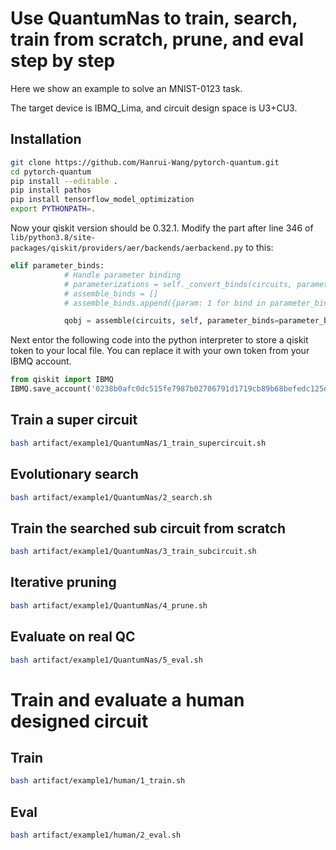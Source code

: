 # Use QuantumNas to train, search, train from scratch, prune, and eval step by step

Here we show an example to solve an MNIST-0123 task.

The target device is IBMQ_Lima, and circuit design space is U3+CU3. 


## Installation
```bash
git clone https://github.com/Hanrui-Wang/pytorch-quantum.git
cd pytorch-quantum
pip install --editable .
pip install pathos
pip install tensorflow_model_optimization
export PYTHONPATH=.
```

Now your qiskit version should be 0.32.1. Modify the part after line 346 of `lib/python3.8/site-packages/qiskit/providers/aer/backends/aerbackend.py` to this:
```python
elif parameter_binds:
            # Handle parameter binding
            # parameterizations = self._convert_binds(circuits, parameter_binds)
            # assemble_binds = []
            # assemble_binds.append({param: 1 for bind in parameter_binds for param in bind})

            qobj = assemble(circuits, self, parameter_binds=parameter_binds)
```

Next entor the following code into the python interpreter to store a qiskit token to your local file. You can replace it with your own token from your IBMQ account.
```python
from qiskit import IBMQ
IBMQ.save_account('0238b0afc0dc515fe7987b02706791d1719cb89b68befedc125eded0607e6e9e9f26d3eed482f66fdc45fdfceca3aab2edb9519d96b39e9c78040194b86e7858', overwrite=True)
```

## Train a super circuit
```bash
bash artifact/example1/QuantumNas/1_train_supercircuit.sh
```

## Evolutionary search
```bash
bash artifact/example1/QuantumNas/2_search.sh
```

## Train the searched sub circuit from scratch
```bash
bash artifact/example1/QuantumNas/3_train_subcircuit.sh
```

## Iterative pruning
```bash
bash artifact/example1/QuantumNas/4_prune.sh
```

## Evaluate on real QC
```bash
bash artifact/example1/QuantumNas/5_eval.sh
```

# Train and evaluate a human designed circuit


## Train
```bash
bash artifact/example1/human/1_train.sh
```

## Eval
```bash
bash artifact/example1/human/2_eval.sh
```